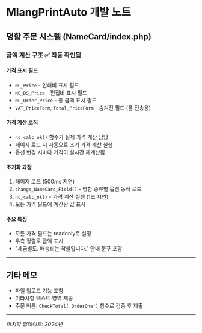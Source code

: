 # MlangPrintAuto 개발 노트

## 명함 주문 시스템 (NameCard/index.php)

### 금액 계산 구조 ✅ 작동 확인됨

#### 가격 표시 필드
- `NC_Price` - 인쇄비 표시 필드
- `NC_DS_Price` - 편집비 표시 필드  
- `NC_Order_Price` - 총 금액 표시 필드
- `VAT_PriceForm`, `Total_PriceForm` - 숨겨진 필드 (폼 전송용)

#### 가격 계산 로직
- `nc_calc_ok()` 함수가 실제 가격 계산 담당
- 페이지 로드 시 자동으로 초기 가격 계산 실행
- 옵션 변경 시마다 가격이 실시간 재계산됨

#### 초기화 과정
1. 페이지 로드 (500ms 지연)
2. `change_NameCard_Field()` - 명함 종류별 옵션 동적 로드
3. `nc_calc_ok()` - 가격 계산 실행 (1초 지연)
4. 모든 가격 필드에 계산된 값 표시

#### 주요 특징
- 모든 가격 필드는 readonly로 설정
- 우측 정렬로 금액 표시
- "세금별도. 배송비는 착불입니다." 안내 문구 포함

---

## 기타 메모
- 파일 업로드 기능 포함
- 기타사항 텍스트 영역 제공
- 주문 버튼: `CheckTotal('OrderOne')` 함수로 검증 후 제출

---
*마지막 업데이트: 2024년*